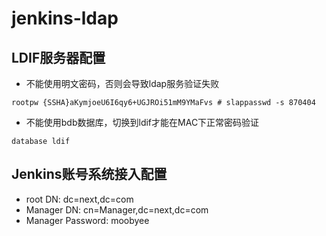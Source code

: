 # jenkins-ldap

## LDIF服务器配置
+ 不能使用明文密码，否则会导致ldap服务验证失败

```
rootpw {SSHA}aKymjoeU6I6qy6+UGJROi51mM9YMaFvs # slappasswd -s 870404
```

+ 不能使用bdb数据库，切换到ldif才能在MAC下正常密码验证

```
database ldif
```

## Jenkins账号系统接入配置

+ root DN: dc=next,dc=com
+ Manager DN: cn=Manager,dc=next,dc=com
+ Manager Password: moobyee
